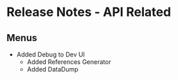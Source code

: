 ﻿# Release Notes - API Related

## Menus

- Added Debug to Dev UI
	+ Added References Generator
	+ Added DataDump